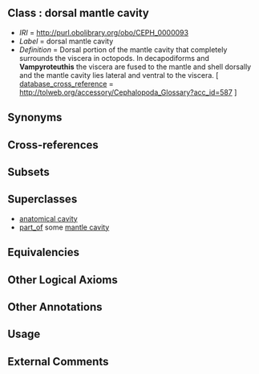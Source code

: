 
## Class : dorsal mantle cavity

 * *IRI* = http://purl.obolibrary.org/obo/CEPH_0000093
 * *Label* = dorsal mantle cavity
 * *Definition* = Dorsal portion of the mantle cavity that completely surrounds the viscera in octopods. In decapodiforms and <strong>Vampyroteuthis</strong> the viscera are fused to the mantle and shell dorsally and the mantle cavity lies lateral and ventral to the viscera.  [ [database_cross_reference](../../ef/oboInOwl#hasDbXref.md) = http://tolweb.org/accessory/Cephalopoda_Glossary?acc_id=587 ]

## Synonyms


## Cross-references


## Subsets


## Superclasses

 * [anatomical cavity](../../UBERON/53/UBERON_0002553.md)
 * [part_of](../../BFO/50/BFO_0000050.md) some [mantle cavity](../../UBERON/80/UBERON_0006580.md)

## Equivalencies


## Other Logical Axioms


## Other Annotations


## Usage


## External Comments

